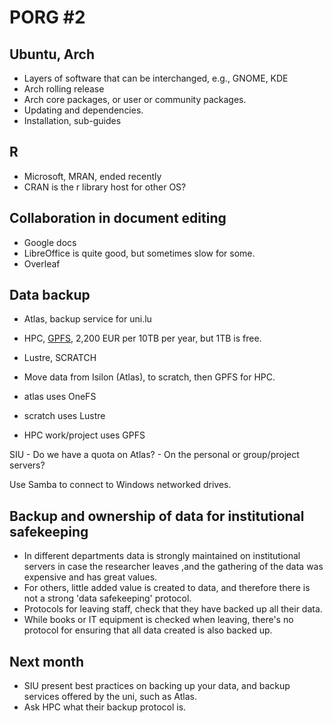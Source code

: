 # PORG #2

## Ubuntu, Arch

- Layers of software that can be interchanged, e.g., GNOME, KDE
- Arch rolling release
- Arch core packages, or user or community packages.
- Updating and dependencies.
- Installation, sub-guides

## R
- Microsoft, MRAN, ended recently
- CRAN is the r library host for other OS?

## Collaboration in document editing
- Google docs
- LibreOffice is quite good, but sometimes slow for some.
- Overleaf

## Data backup
- Atlas, backup service for uni.lu
- HPC, [GPFS](https://en.wikipedia.org/wiki/GPFS), 2,200 EUR per 10TB per year, but 1TB is free.
- Lustre, SCRATCH
- Move data from Isilon (Atlas), to scratch, then GPFS for HPC.

- atlas uses OneFS
- scratch uses Lustre
- HPC work/project uses GPFS

SIU - Do we have a quota on Atlas?
    - On the personal or group/project servers?

Use Samba to connect to Windows networked drives.

## Backup and ownership of data for institutional safekeeping
- In different departments data is strongly maintained on institutional servers in case the researcher leaves ,and the gathering of the data was expensive and has great values.
- For others, little added value is created to data, and therefore there is not a strong 'data safekeeping' protocol.
- Protocols for leaving staff, check that they have backed up all their data.
- While books or IT equipment is checked when leaving, there's no protocol for ensuring that all data created is also backed up.

## Next month
- SIU present best practices on backing up your data, and backup services offered by the uni, such as Atlas.
- Ask HPC what their backup protocol is.

